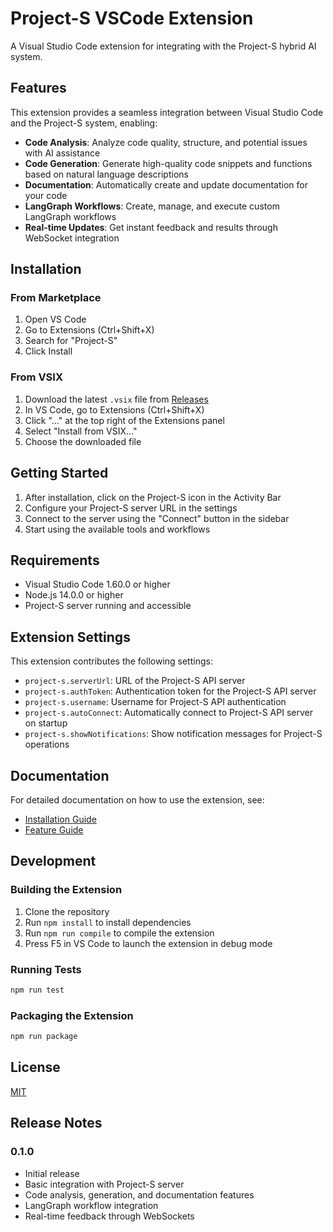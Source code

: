 # Project-S VSCode Extension

A Visual Studio Code extension for integrating with the Project-S hybrid AI system.

## Features

This extension provides a seamless integration between Visual Studio Code and the Project-S system, enabling:

- **Code Analysis**: Analyze code quality, structure, and potential issues with AI assistance
- **Code Generation**: Generate high-quality code snippets and functions based on natural language descriptions
- **Documentation**: Automatically create and update documentation for your code
- **LangGraph Workflows**: Create, manage, and execute custom LangGraph workflows
- **Real-time Updates**: Get instant feedback and results through WebSocket integration

## Installation

### From Marketplace

1. Open VS Code
2. Go to Extensions (Ctrl+Shift+X)
3. Search for "Project-S"
4. Click Install

### From VSIX

1. Download the latest `.vsix` file from [Releases](https://github.com/organization/project-s-vscode-extension/releases)
2. In VS Code, go to Extensions (Ctrl+Shift+X)
3. Click "..." at the top right of the Extensions panel
4. Select "Install from VSIX..."
5. Choose the downloaded file

## Getting Started

1. After installation, click on the Project-S icon in the Activity Bar
2. Configure your Project-S server URL in the settings
3. Connect to the server using the "Connect" button in the sidebar
4. Start using the available tools and workflows

## Requirements

- Visual Studio Code 1.60.0 or higher
- Node.js 14.0.0 or higher
- Project-S server running and accessible

## Extension Settings

This extension contributes the following settings:

* `project-s.serverUrl`: URL of the Project-S API server
* `project-s.authToken`: Authentication token for the Project-S API server
* `project-s.username`: Username for Project-S API authentication
* `project-s.autoConnect`: Automatically connect to Project-S API server on startup
* `project-s.showNotifications`: Show notification messages for Project-S operations

## Documentation

For detailed documentation on how to use the extension, see:

- [Installation Guide](docs/installation-guide.md)
- [Feature Guide](docs/feature-guide.md)

## Development

### Building the Extension

1. Clone the repository
2. Run `npm install` to install dependencies
3. Run `npm run compile` to compile the extension
4. Press F5 in VS Code to launch the extension in debug mode

### Running Tests

```bash
npm run test
```

### Packaging the Extension

```bash
npm run package
```

## License

[MIT](LICENSE)

## Release Notes

### 0.1.0

- Initial release
- Basic integration with Project-S server
- Code analysis, generation, and documentation features
- LangGraph workflow integration
- Real-time feedback through WebSockets
